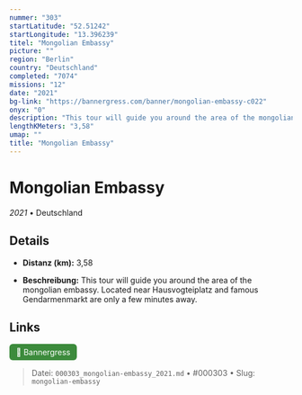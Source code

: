```yaml
---
nummer: "303"
startLatitude: "52.51242"
startLongitude: "13.396239"
titel: "Mongolian Embassy"
picture: ""
region: "Berlin"
country: "Deutschland"
completed: "7074"
missions: "12"
date: "2021"
bg-link: "https://bannergress.com/banner/mongolian-embassy-c022"
onyx: "0"
description: "This tour will guide you around the area of the mongolian embassy.  Located near Hausvogteiplatz and famous Gendarmenmarkt are only a few minutes away."
lengthKMeters: "3,58"
umap: ""
title: "Mongolian Embassy"
---
```

# Mongolian Embassy

*2021* • Deutschland



## Details
- **Distanz (km):** 3,58



- **Beschreibung:** This tour will guide you around the area of the mongolian embassy.  Located near Hausvogteiplatz and famous Gendarmenmarkt are only a few minutes away.


## Links
<div style="margin-top: 0.5em;">
<a href="https://bannergress.com/banner/mongolian-embassy-c022" target="_blank" style="display:inline-block;margin-right:8px;padding:6px 12px;background-color:#3c8b3c;color:white;text-decoration:none;border-radius:6px;">🔗 Bannergress</a>

</div>


> Datei: `000303_mongolian-embassy_2021.md` • #000303 • Slug: `mongolian-embassy`
